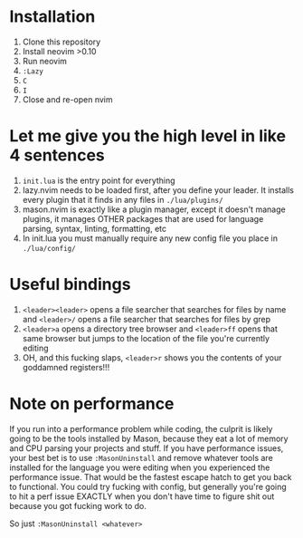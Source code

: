 # Installation
1. Clone this repository
1. Install neovim >0.10
1. Run neovim
1. `:Lazy`
1. `C`
1. `I`
1. Close and re-open nvim

# Let me give you the high level in like 4 sentences

1. `init.lua` is the entry point for everything
1. lazy.nvim needs to be loaded first, after you define your leader. It installs
every plugin that it finds in any files in `./lua/plugins/`
1. mason.nvim is exactly like a plugin manager, except it doesn't manage
plugins, it manages OTHER packages that are used for language parsing, syntax,
linting, formatting, etc
1. In init.lua you must manually require any new config file you place in
`./lua/config/`

# Useful bindings
1. `<leader><leader>` opens a file searcher that searches for files by name and
`<leader>/` opens a file searcher that searches for files by grep
1. `<leader>a` opens a directory tree browser and `<leader>ff` opens that same
browser but jumps to the location of the file you're currently editing
1. OH, and this fucking slaps, `<leader>r` shows you the contents of your
goddamned registers!!!

# Note on performance
If you run into a performance problem while coding, the culprit is likely going
to be the tools installed by Mason, because they eat a lot of memory and CPU
parsing your projects and stuff. If you have performance issues, your best bet
is to use `:MasonUninstall` and remove whatever tools are installed for the
language you were editing when you experienced the performance issue.
That would be the fastest escape hatch to get you back to functional. You could
try fucking with config, but generally you're going to hit a perf issue EXACTLY
when you don't have time to figure shit out because you got fucking work to do.

So just `:MasonUninstall <whatever>`
